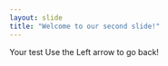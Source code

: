 ```yaml
---
layout: slide
title: "Welcome to our second slide!"
---
```

Your test
Use the Left arrow to go back!
